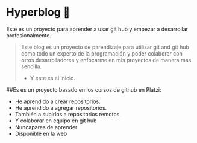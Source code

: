 # Hyperblog :electric_plug:
Este es un proyecto para aprender a usar git hub y empezar a desarrollar profesionalmente. 
>  Este blog es un proyecto de parendizaje para utilizar git and git hub como todo un experto de la programación y poder colaborar con otros desarrolladores y enfocarme en mis proyectos de manera mas sencilla.
>- Y este es el inicio.

##Es es un proyecto basado en los cursos de github en Platzi:
* He aprendido a crear repositorios.
* He aprendido a agregar repositorios.
* También a subirlos a repositorios remotos.
* Y colaborar en equipo en git hub
* Nuncapares de aprender
* Disponible en la web

